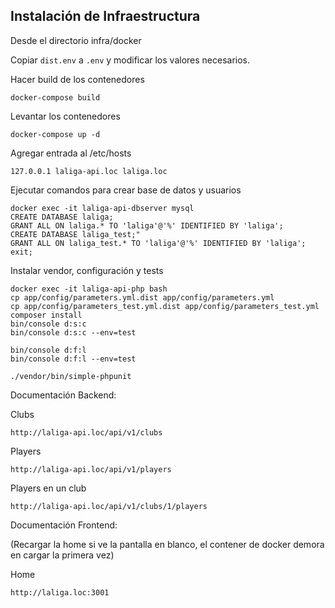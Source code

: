 ## Instalación de Infraestructura

Desde el directorio infra/docker

Copiar `dist.env` a `.env` y modificar los valores necesarios.

Hacer build de los contenedores
```
docker-compose build
```

Levantar los contenedores
```
docker-compose up -d
```

Agregar entrada al /etc/hosts
```
127.0.0.1 laliga-api.loc laliga.loc
```

Ejecutar comandos para crear base de datos y usuarios
```
docker exec -it laliga-api-dbserver mysql
CREATE DATABASE laliga;
GRANT ALL ON laliga.* TO 'laliga'@'%' IDENTIFIED BY 'laliga';
CREATE DATABASE laliga_test;"
GRANT ALL ON laliga_test.* TO 'laliga'@'%' IDENTIFIED BY 'laliga';
exit;
```

Instalar vendor, configuración y tests
```
docker exec -it laliga-api-php bash
cp app/config/parameters.yml.dist app/config/parameters.yml
cp app/config/parameters_test.yml.dist app/config/parameters_test.yml
composer install
bin/console d:s:c
bin/console d:s:c --env=test

bin/console d:f:l
bin/console d:f:l --env=test

./vendor/bin/simple-phpunit
```

Documentación Backend:
 
Clubs
```
http://laliga-api.loc/api/v1/clubs
```

Players
```
http://laliga-api.loc/api/v1/players
```

Players en un club
```
http://laliga-api.loc/api/v1/clubs/1/players
```

Documentación Frontend:

(Recargar la home si ve la pantalla en blanco, el contener de docker demora en cargar la primera vez)

Home
```
http://laliga.loc:3001
```

